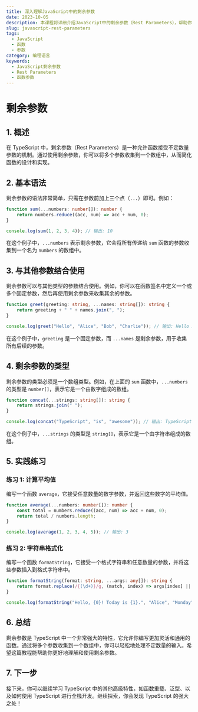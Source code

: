 ```yaml
---
title: 深入理解JavaScript中的剩余参数
date: 2023-10-05
description: 本课程将详细介绍JavaScript中的剩余参数（Rest Parameters），帮助你理解如何使用它们来处理不确定数量的函数参数。
slug: javascript-rest-parameters
tags:
  - JavaScript
  - 函数
  - 参数
category: 编程语言
keywords:
  - JavaScript剩余参数
  - Rest Parameters
  - 函数参数
---
```


# 剩余参数

## 1. 概述

在 TypeScript 中，剩余参数（Rest Parameters）是一种允许函数接受不定数量参数的机制。通过使用剩余参数，你可以将多个参数收集到一个数组中，从而简化函数的设计和实现。

## 2. 基本语法

剩余参数的语法非常简单，只需在参数前加上三个点（`...`）即可。例如：

```typescript
function sum(...numbers: number[]): number {
    return numbers.reduce((acc, num) => acc + num, 0);
}

console.log(sum(1, 2, 3, 4)); // 输出: 10
```

在这个例子中，`...numbers` 表示剩余参数，它会将所有传递给 `sum` 函数的参数收集到一个名为 `numbers` 的数组中。

## 3. 与其他参数结合使用

剩余参数可以与其他类型的参数结合使用。例如，你可以在函数签名中定义一个或多个固定参数，然后再使用剩余参数来收集其余的参数。

```typescript
function greet(greeting: string, ...names: string[]): string {
    return greeting + " " + names.join(", ");
}

console.log(greet("Hello", "Alice", "Bob", "Charlie")); // 输出: Hello Alice, Bob, Charlie
```

在这个例子中，`greeting` 是一个固定参数，而 `...names` 是剩余参数，用于收集所有后续的参数。

## 4. 剩余参数的类型

剩余参数的类型必须是一个数组类型。例如，在上面的 `sum` 函数中，`...numbers` 的类型是 `number[]`，表示它是一个由数字组成的数组。

```typescript
function concat(...strings: string[]): string {
    return strings.join(" ");
}

console.log(concat("TypeScript", "is", "awesome")); // 输出: TypeScript is awesome
```

在这个例子中，`...strings` 的类型是 `string[]`，表示它是一个由字符串组成的数组。

## 5. 实践练习

### 练习 1: 计算平均值

编写一个函数 `average`，它接受任意数量的数字参数，并返回这些数字的平均值。

```typescript
function average(...numbers: number[]): number {
    const total = numbers.reduce((acc, num) => acc + num, 0);
    return total / numbers.length;
}

console.log(average(1, 2, 3, 4, 5)); // 输出: 3
```

### 练习 2: 字符串格式化

编写一个函数 `formatString`，它接受一个格式字符串和任意数量的参数，并将这些参数插入到格式字符串中。

```typescript
function formatString(format: string, ...args: any[]): string {
    return format.replace(/{(\d+)}/g, (match, index) => args[index] || '');
}

console.log(formatString("Hello, {0}! Today is {1}.", "Alice", "Monday")); // 输出: Hello, Alice! Today is Monday.
```

## 6. 总结

剩余参数是 TypeScript 中一个非常强大的特性，它允许你编写更加灵活和通用的函数。通过将多个参数收集到一个数组中，你可以轻松地处理不定数量的输入。希望这篇教程能帮助你更好地理解和使用剩余参数。

## 7. 下一步

接下来，你可以继续学习 TypeScript 中的其他高级特性，如函数重载、泛型、以及如何使用 TypeScript 进行全栈开发。继续探索，你会发现 TypeScript 的强大之处！
